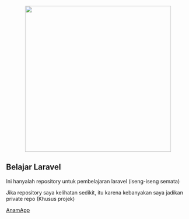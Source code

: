 <p align="center"><img src="https://res.cloudinary.com/dtfbvvkyp/image/upload/v1566331377/laravel-logolockup-cmyk-red.svg" width="400"></p>

## Belajar Laravel

Ini hanyalah repository untuk pembelajaran laravel (iseng-iseng semata)

Jika repository saya kelihatan sedikit, itu karena kebanyakan saya jadikan private repo (Khusus projek)

<a href="https://anamapp.site">AnamApp</a>
